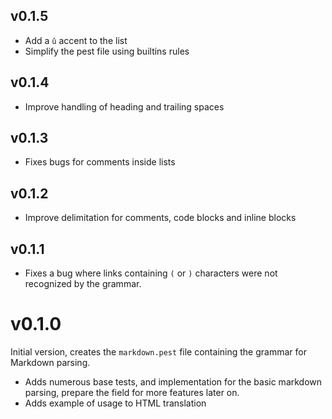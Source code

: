 ## v0.1.5

- Add a `û` accent to the list
- Simplify the pest file using builtins rules

## v0.1.4

- Improve handling of heading and trailing spaces

## v0.1.3

- Fixes bugs for comments inside lists

## v0.1.2

- Improve delimitation for comments, code blocks and inline blocks

## v0.1.1

- Fixes a bug where links containing `(` or `)` characters were not recognized by the grammar.

# v0.1.0

Initial version, creates the `markdown.pest` file containing the grammar for Markdown parsing.

- Adds numerous base tests, and implementation for the basic markdown parsing, prepare the field for more features later on.
- Adds example of usage to HTML translation
